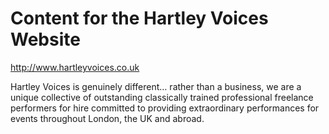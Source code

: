 # Content for the Hartley Voices Website
http://www.hartleyvoices.co.uk

Hartley Voices is genuinely different… rather than a business, we are a unique collective of outstanding classically trained professional freelance performers for hire committed to providing extraordinary performances for events throughout London, the UK and abroad.
